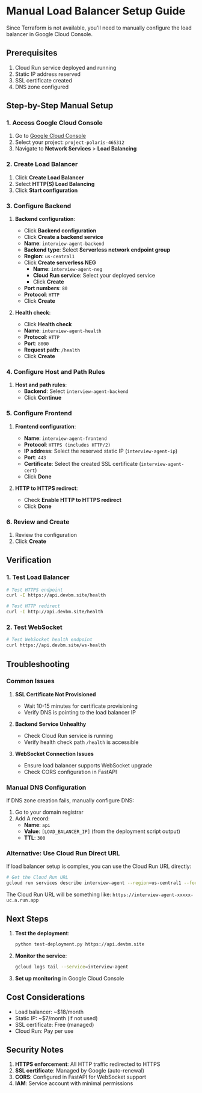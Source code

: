 # Manual Load Balancer Setup Guide

Since Terraform is not available, you'll need to manually configure the load balancer in Google Cloud Console.

## Prerequisites

1. Cloud Run service deployed and running
2. Static IP address reserved
3. SSL certificate created
4. DNS zone configured

## Step-by-Step Manual Setup

### 1. Access Google Cloud Console

1. Go to [Google Cloud Console](https://console.cloud.google.com)
2. Select your project: `project-polaris-465312`
3. Navigate to **Network Services** > **Load Balancing**

### 2. Create Load Balancer

1. Click **Create Load Balancer**
2. Select **HTTP(S) Load Balancing**
3. Click **Start configuration**

### 3. Configure Backend

1. **Backend configuration**:
   - Click **Backend configuration**
   - Click **Create a backend service**
   - **Name**: `interview-agent-backend`
   - **Backend type**: Select **Serverless network endpoint group**
   - **Region**: `us-central1`
   - Click **Create serverless NEG**
     - **Name**: `interview-agent-neg`
     - **Cloud Run service**: Select your deployed service
     - Click **Create**
   - **Port numbers**: `80`
   - **Protocol**: `HTTP`
   - Click **Create**

2. **Health check**:
   - Click **Health check**
   - **Name**: `interview-agent-health`
   - **Protocol**: `HTTP`
   - **Port**: `8000`
   - **Request path**: `/health`
   - Click **Create**

### 4. Configure Host and Path Rules

1. **Host and path rules**:
   - **Backend**: Select `interview-agent-backend`
   - Click **Continue**

### 5. Configure Frontend

1. **Frontend configuration**:
   - **Name**: `interview-agent-frontend`
   - **Protocol**: `HTTPS (includes HTTP/2)`
   - **IP address**: Select the reserved static IP (`interview-agent-ip`)
   - **Port**: `443`
   - **Certificate**: Select the created SSL certificate (`interview-agent-cert`)
   - Click **Done**

2. **HTTP to HTTPS redirect**:
   - Check **Enable HTTP to HTTPS redirect**
   - Click **Done**

### 6. Review and Create

1. Review the configuration
2. Click **Create**

## Verification

### 1. Test Load Balancer

```bash
# Test HTTPS endpoint
curl -I https://api.devbm.site/health

# Test HTTP redirect
curl -I http://api.devbm.site/health
```

### 2. Test WebSocket

```bash
# Test WebSocket health endpoint
curl https://api.devbm.site/ws-health
```

## Troubleshooting

### Common Issues

1. **SSL Certificate Not Provisioned**
   - Wait 10-15 minutes for certificate provisioning
   - Verify DNS is pointing to the load balancer IP

2. **Backend Service Unhealthy**
   - Check Cloud Run service is running
   - Verify health check path `/health` is accessible

3. **WebSocket Connection Issues**
   - Ensure load balancer supports WebSocket upgrade
   - Check CORS configuration in FastAPI

### Manual DNS Configuration

If DNS zone creation fails, manually configure DNS:

1. Go to your domain registrar
2. Add A record:
   - **Name**: `api`
   - **Value**: `[LOAD_BALANCER_IP]` (from the deployment script output)
   - **TTL**: `300`

### Alternative: Use Cloud Run Direct URL

If load balancer setup is complex, you can use the Cloud Run URL directly:

```bash
# Get the Cloud Run URL
gcloud run services describe interview-agent --region=us-central1 --format="value(status.url)"
```

The Cloud Run URL will be something like:
`https://interview-agent-xxxxx-uc.a.run.app`

## Next Steps

1. **Test the deployment**:
   ```bash
   python test-deployment.py https://api.devbm.site
   ```

2. **Monitor the service**:
   ```bash
   gcloud logs tail --service=interview-agent
   ```

3. **Set up monitoring** in Google Cloud Console

## Cost Considerations

- Load balancer: ~$18/month
- Static IP: ~$7/month (if not used)
- SSL certificate: Free (managed)
- Cloud Run: Pay per use

## Security Notes

1. **HTTPS enforcement**: All HTTP traffic redirected to HTTPS
2. **SSL certificate**: Managed by Google (auto-renewal)
3. **CORS**: Configured in FastAPI for WebSocket support
4. **IAM**: Service account with minimal permissions
